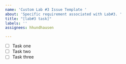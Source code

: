 ```yaml
---
name: 'Custom Lab #3 Issue Template '
about: 'Specific requirement associated with Lab#3. '
title: "[lab#3 task]"
labels: ''
assignees: hhundhausen

---
```


- [ ] Task one 
- [ ] Task two 
- [ ] Task three
